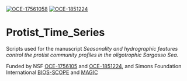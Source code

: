 [![OCE-17561058](https://img.shields.io/badge/NSF-1756105-blue.svg)](https://www.nsf.gov/awardsearch/showAward?AWD_ID=1756105) [![OCE-1851224](https://img.shields.io/badge/NSF-1851224-blue.svg)](https://www.nsf.gov/awardsearch/showAward?AWD_ID=1851224)
# Protist_Time_Series
Scripts used for the manuscript <i>Seasonality and hydrographic features control the protist community profiles in the oligotrophic Sargasso Sea</i>. 

Funded by NSF  [OCE-1756105](https://www.nsf.gov/awardsearch/showAward?AWD_ID=1756105) and [OCE-1851224](https://www.nsf.gov/awardsearch/showAward?AWD_ID=1851224), and Simons Foundation International [BIOS-SCOPE](https://scope.bios.edu/) and [MAGIC](https://magic.bios.edu/)
